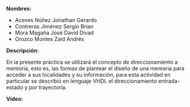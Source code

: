 __Nombres:__ 
- Aceves Núñez Jonathan Gerardo
- Contreras Jiménez Sergio Brian
- Mora Magaña José David Divad
- Orozco Montes Zaid Andrés

__Descripción:__

En la presente práctica se utilizará el concepto de direccionamiento a memoria, esto es, las formas de plantear el diseño de una
memoria para acceder a sus localidades y su información, para esta actividad en particular se describió en lenguaje VHDL el 
direccionamiento entrada-estado y por trayectoria.


__Vídeo:__
